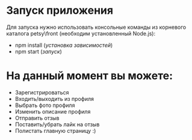 # Запуск приложения
Для запуска нужно использовать консольные команды из корневого каталога petsy\front (необходим установленный Node.js):
* npm install (*установка зависимостей*)
* npm start (*запуск*)

# На данный момент вы можете:
- Зарегистрироваться
- Входить/выходить из профиля
- Выбрать фото профиля
- Изменить описание профиля
- Отправить отзыв
- Поставить/убрать лайк на отзыв
- Полистать главную страницу :)
